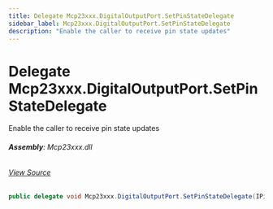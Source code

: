 ```yaml
---
title: Delegate Mcp23xxx.DigitalOutputPort.SetPinStateDelegate
sidebar_label: Mcp23xxx.DigitalOutputPort.SetPinStateDelegate
description: "Enable the caller to receive pin state updates"
---
```

# Delegate Mcp23xxx.DigitalOutputPort.SetPinStateDelegate
Enable the caller to receive pin state updates

###### **Assembly**: Mcp23xxx.dll
###### [View Source](https://github.com/WildernessLabs/Meadow.Foundation.git/blob/develop/Source/Meadow.Foundation.Peripherals/ICs.IOExpanders.Mcp23xxx/Driver/Mcp23xxx.DigitalOutputPort.cs#L17)
```csharp title="Declaration"
public delegate void Mcp23xxx.DigitalOutputPort.SetPinStateDelegate(IPin pin, bool state)
```
